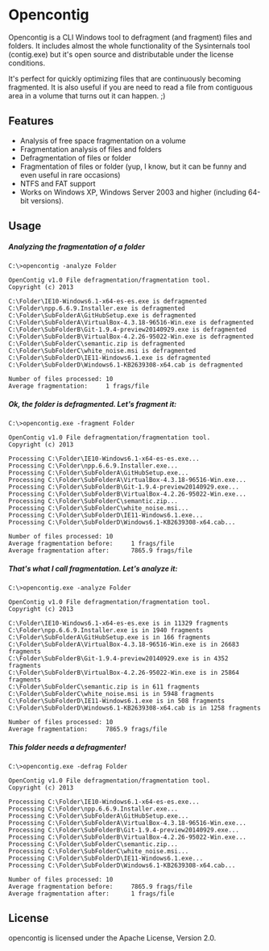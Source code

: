 # Opencontig
Opencontig is a CLI Windows tool to defragment (and fragment) files and folders. It includes almost the whole functionality of the Sysinternals tool (contig.exe) but it's open source and distributable under the license conditions.

It's perfect for quickly optimizing files that are continuously becoming fragmented. 
It is also useful if you are need to read a file from contiguous area in a volume that turns out it can happen. ;)

## Features
* Analysis of free space fragmentation on a volume
* Fragmentation analysis of files and folders
* Defragmentation of files or folder
* Fragmentation of files or folder (yup, I know, but it can be funny and even useful in rare occasions)
* NTFS and FAT support
* Works on Windows XP, Windows Server 2003 and higher (including 64-bit versions).
## Usage
##### Analyzing the fragmentation of a folder
```
C:\>opencontig -analyze Folder

OpenContig v1.0 File defragmentation/fragmentation tool.
Copyright (c) 2013 

C:\Folder\IE10-Windows6.1-x64-es-es.exe is defragmented
C:\Folder\npp.6.6.9.Installer.exe is defragmented
C:\Folder\SubFolderA\GitHubSetup.exe is defragmented
C:\Folder\SubFolderA\VirtualBox-4.3.18-96516-Win.exe is defragmented
C:\Folder\SubFolderB\Git-1.9.4-preview20140929.exe is defragmented
C:\Folder\SubFolderB\VirtualBox-4.2.26-95022-Win.exe is defragmented
C:\Folder\SubFolderC\semantic.zip is defragmented
C:\Folder\SubFolderC\white_noise.msi is defragmented
C:\Folder\SubFolderD\IE11-Windows6.1.exe is defragmented
C:\Folder\SubFolderD\Windows6.1-KB2639308-x64.cab is defragmented

Number of files processed: 10
Average fragmentation:     1 frags/file
```
##### Ok, the folder is defragmented. Let's fragment it: 
```
C:\>opencontig.exe -fragment Folder

OpenContig v1.0 File defragmentation/fragmentation tool.
Copyright (c) 2013 

Processing C:\Folder\IE10-Windows6.1-x64-es-es.exe...
Processing C:\Folder\npp.6.6.9.Installer.exe...
Processing C:\Folder\SubFolderA\GitHubSetup.exe...
Processing C:\Folder\SubFolderA\VirtualBox-4.3.18-96516-Win.exe...
Processing C:\Folder\SubFolderB\Git-1.9.4-preview20140929.exe...
Processing C:\Folder\SubFolderB\VirtualBox-4.2.26-95022-Win.exe...
Processing C:\Folder\SubFolderC\semantic.zip...
Processing C:\Folder\SubFolderC\white_noise.msi...
Processing C:\Folder\SubFolderD\IE11-Windows6.1.exe...
Processing C:\Folder\SubFolderD\Windows6.1-KB2639308-x64.cab...

Number of files processed: 10
Average fragmentation before:     1 frags/file
Average fragmentation after:      7865.9 frags/file
```
##### That's what I call fragmentation. Let's analyze it:
```
C:\>opencontig.exe -analyze Folder

OpenContig v1.0 File defragmentation/fragmentation tool.
Copyright (c) 2013 

C:\Folder\IE10-Windows6.1-x64-es-es.exe is in 11329 fragments
C:\Folder\npp.6.6.9.Installer.exe is in 1940 fragments
C:\Folder\SubFolderA\GitHubSetup.exe is in 166 fragments
C:\Folder\SubFolderA\VirtualBox-4.3.18-96516-Win.exe is in 26683 fragments
C:\Folder\SubFolderB\Git-1.9.4-preview20140929.exe is in 4352 fragments
C:\Folder\SubFolderB\VirtualBox-4.2.26-95022-Win.exe is in 25864 fragments
C:\Folder\SubFolderC\semantic.zip is in 611 fragments
C:\Folder\SubFolderC\white_noise.msi is in 5948 fragments
C:\Folder\SubFolderD\IE11-Windows6.1.exe is in 508 fragments
C:\Folder\SubFolderD\Windows6.1-KB2639308-x64.cab is in 1258 fragments

Number of files processed: 10
Average fragmentation:     7865.9 frags/file
```
##### This folder needs a defragmenter!
```
C:\>opencontig.exe -defrag Folder

OpenContig v1.0 File defragmentation/fragmentation tool.
Copyright (c) 2013 

Processing C:\Folder\IE10-Windows6.1-x64-es-es.exe...
Processing C:\Folder\npp.6.6.9.Installer.exe...
Processing C:\Folder\SubFolderA\GitHubSetup.exe...
Processing C:\Folder\SubFolderA\VirtualBox-4.3.18-96516-Win.exe...
Processing C:\Folder\SubFolderB\Git-1.9.4-preview20140929.exe...
Processing C:\Folder\SubFolderB\VirtualBox-4.2.26-95022-Win.exe...
Processing C:\Folder\SubFolderC\semantic.zip...
Processing C:\Folder\SubFolderC\white_noise.msi...
Processing C:\Folder\SubFolderD\IE11-Windows6.1.exe...
Processing C:\Folder\SubFolderD\Windows6.1-KB2639308-x64.cab...

Number of files processed: 10
Average fragmentation before:     7865.9 frags/file
Average fragmentation after:      1 frags/file
```
## License
opencontig is licensed under the Apache License, Version 2.0.
